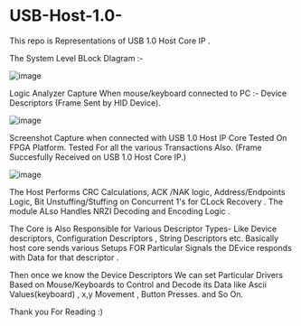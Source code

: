 # USB-Host-1.0-
This repo is Representations of USB 1.0 Host Core IP . 

The System Level BLock DIagram  :- 

![image](https://github.com/user-attachments/assets/caaeb8a3-e6ae-4019-8205-ac59bbc27bc9)

Logic Analyzer Capture When mouse/keyboard connected to PC :- Device Descriptors (Frame Sent by HID Device). 

![image](https://github.com/user-attachments/assets/1e7bd2a7-56f3-4709-83b8-bf53d481bf3c)

Screenshot Capture when connected with USB 1.0 Host IP Core Tested On FPGA Platform. Tested For all the various Transactions Also.
(Frame Succesfully Received on USB 1.0 Host Core IP.)

![image](https://github.com/user-attachments/assets/2af7fb05-0066-4c19-ac55-90ada7488d2a)

The Host Performs CRC Calculations, ACK /NAK logic, Address/Endpoints Logic, Bit Unstuffing/Stuffing on Concurrent 1's for CLock Recovery .
The module ALso Handles NRZI Decoding and Encoding Logic .

The Core is Also Responsible for Various Descriptor Types- Like Device descriptors, Configuration Descriptors , String Descriptors etc.
Basically host core sends various Setups FOR Particular Signals the DEvice responds with Data for that descriptor .

Then once we know the Device Descriptors We can set Particular Drivers Based on Mouse/Keyboards to Control and Decode its 
Data like Ascii Values(keyboard) , x,y Movement , Button Presses. and So On.

Thank you For Reading :) 
  


 
